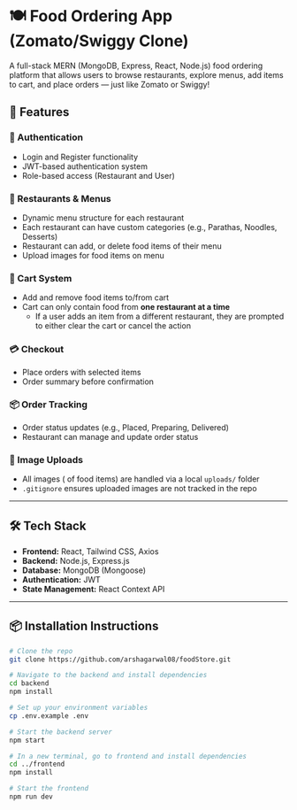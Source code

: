 # 🍽️ Food Ordering App (Zomato/Swiggy Clone)

A full-stack MERN (MongoDB, Express, React, Node.js) food ordering platform that allows users to browse restaurants, explore menus, add items to cart, and place orders — just like Zomato or Swiggy!

## 🚀 Features

### 👤 Authentication
- Login and Register functionality
- JWT-based authentication system
- Role-based access (Restaurant and User)

### 🏪 Restaurants & Menus
- Dynamic menu structure for each restaurant
- Each restaurant can have custom categories (e.g., Parathas, Noodles, Desserts)
- Restaurant can add, or delete food items of their menu
- Upload images for food items on menu

### 🛒 Cart System
- Add and remove food items to/from cart
- Cart can only contain food from **one restaurant at a time**
  - If a user adds an item from a different restaurant, they are prompted to either clear the cart or cancel the action

### 💳 Checkout
- Place orders with selected items
- Order summary before confirmation

### 📦 Order Tracking
- Order status updates (e.g., Placed, Preparing, Delivered)
- Restaurant can manage and update order status

### 📁 Image Uploads
- All images ( of food items) are handled via a local `uploads/` folder
- `.gitignore` ensures uploaded images are not tracked in the repo

---

## 🛠️ Tech Stack

- **Frontend:** React, Tailwind CSS, Axios
- **Backend:** Node.js, Express.js
- **Database:** MongoDB (Mongoose)
- **Authentication:** JWT
- **State Management:** React Context API

---

## 📦 Installation Instructions

```bash
# Clone the repo
git clone https://github.com/arshagarwal08/foodStore.git

# Navigate to the backend and install dependencies
cd backend
npm install

# Set up your environment variables
cp .env.example .env

# Start the backend server
npm start

# In a new terminal, go to frontend and install dependencies
cd ../frontend
npm install

# Start the frontend
npm run dev
